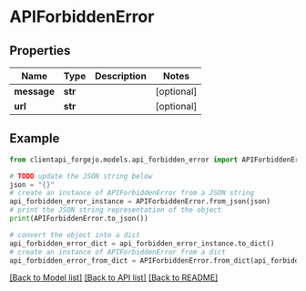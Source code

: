 # APIForbiddenError


## Properties

Name | Type | Description | Notes
------------ | ------------- | ------------- | -------------
**message** | **str** |  | [optional] 
**url** | **str** |  | [optional] 

## Example

```python
from clientapi_forgejo.models.api_forbidden_error import APIForbiddenError

# TODO update the JSON string below
json = "{}"
# create an instance of APIForbiddenError from a JSON string
api_forbidden_error_instance = APIForbiddenError.from_json(json)
# print the JSON string representation of the object
print(APIForbiddenError.to_json())

# convert the object into a dict
api_forbidden_error_dict = api_forbidden_error_instance.to_dict()
# create an instance of APIForbiddenError from a dict
api_forbidden_error_from_dict = APIForbiddenError.from_dict(api_forbidden_error_dict)
```
[[Back to Model list]](../README.md#documentation-for-models) [[Back to API list]](../README.md#documentation-for-api-endpoints) [[Back to README]](../README.md)


